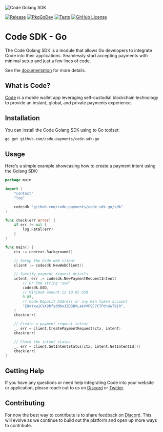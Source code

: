 ![Code Golang SDK](https://repository-images.githubusercontent.com/714496320/d9fde93e-cefa-4276-8542-34befdeaa983)

[![Release](https://img.shields.io/github/v/release/code-payments/code-sdk-go.svg)](https://github.com/code-payments/code-sdk-go/releases/latest)
[![PkgGoDev](https://pkg.go.dev/badge/github.com/code-payments/code-sdk-go)](https://pkg.go.dev/github.com/code-payments/code-sdk-go/sdk)
[![Tests](https://github.com/code-payments/code-sdk-go/actions/workflows/test.yml/badge.svg)](https://github.com/code-payments/code-sdk-go/actions/workflows/test.yml)
[![GitHub License](https://img.shields.io/badge/license-MIT-lightgrey.svg?style=flat)](https://github.com/code-payments/code-sdk-go/blob/main/LICENSE.md)

# Code SDK - Go

The Code Golang SDK is a module that allows Go developers to integrate Code into their applications. Seamlessly start accepting payments with minimal setup and just a few lines of code.

See the [documentation](https://code-payments.github.io/code-sdk/docs/guide/introduction.html) for more details.

## What is Code?

[Code](https://getcode.com) is a mobile wallet app leveraging self-custodial blockchain technology to provide an instant, global, and private payments experience.

## Installation

You can install the Code Golang SDK using to Go toolset:

```bash
go get github.com/code-payments/code-sdk-go
```

## Usage
Here's a simple example showcasing how to create a payment intent using the Golang SDK:

```go
package main

import (
	"context"
	"log"

	codesdk "github.com/code-payments/code-sdk-go/sdk"
)

func check(err error) {
	if err != nil {
		log.Fatal(err)
	}
}

func main() {
	ctx := context.Background()

	// Setup the Code web client
	client := codesdk.NewWebClient()

	// Specify payment request details
	intent, err := codesdk.NewPaymentRequestIntent(
		// Or the string "usd"
		codesdk.USD,
		// Minimum amount is $0.05 USD
		0.05,
		// Code Deposit Address or any Kin token account
		"E8otxw1CVX9bfyddKu3ZB3BVLa4VVF9J7CTPdnUwT9jR",
	)
	check(err)

	// Create a payment request intent
	_, err = client.CreatePaymentRequest(ctx, intent)
	check(err)

	// Check the intent status
	_, err = client.GetIntentStatus(ctx, intent.GetIntentId())
	check(err)
}
```

## Getting Help

If you have any questions or need help integrating Code into your website or application, please reach out to us on [Discord](https://discord.gg/T8Tpj8DBFp) or [Twitter](https://twitter.com/getcode).

##  Contributing

For now the best way to contribute is to share feedback on [Discord](https://discord.gg/T8Tpj8DBFp). This will evolve as we continue to build out the platform and open up more ways to contribute.
